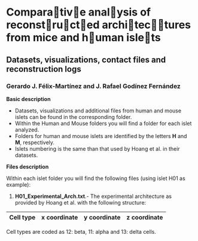 # Compara􏰁tiv􏰂e anal􏰃ysis of reconst􏰁ru􏰄ct􏰁ed archi􏰁tec􏰁􏰄tures from mice and h􏰄uman isle􏰁ts
## Datasets, visualizations, contact files and reconstruction logs

### Gerardo J. Félix-Martínez and J. Rafael Godínez Fernández

**Basic description**

- Datasets, visualizations and additional files from human and mouse islets can be found in the corresponding folder.
- Within the Human and Mouse folders you will find a folder for each islet analyzed.
- Folders for human and mouse islets are identified by the letters **H** and **M**, respectively. 
- Islets numbering is the same than that used by Hoang et al. in their datasets.

**Files description**

Within each islet folder you will find the following files (using islet H01 as example):

1. **H01_Experimental_Arch.txt**.- The experimental architecture as provided by Hoang et al. with the following structure:

| Cell type  | x coordinate | y coordinate | z coordinate |
| ----------- | ----------- | ----------- | ----------- |

Cell types are coded as 12: beta, 11: alpha and 13: delta cells.
